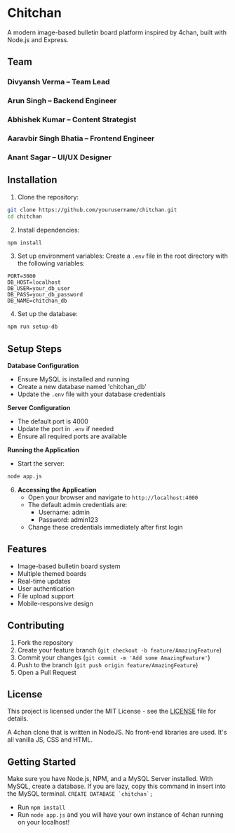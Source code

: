 # Chitchan

A modern image-based bulletin board platform inspired by 4chan, built with Node.js and Express.

## Team

### Divyansh Verma – Team Lead
### Arun Singh – Backend Engineer
### Abhishek Kumar – Content Strategist
### Aaravbir Singh Bhatia – Frontend Engineer
### Anant Sagar – UI/UX Designer

## Installation

1. Clone the repository:
```bash
git clone https://github.com/yourusername/chitchan.git
cd chitchan
```

2. Install dependencies:
```bash
npm install
```

3. Set up environment variables:
Create a `.env` file in the root directory with the following variables:
```
PORT=3000
DB_HOST=localhost
DB_USER=your_db_user
DB_PASS=your_db_password
DB_NAME=chitchan_db
```

4. Set up the database:
```bash
npm run setup-db
```

## Setup Steps

 **Database Configuration**
   - Ensure MySQL is installed and running
   - Create a new database named 'chitchan_db'
   - Update the `.env` file with your database credentials

 **Server Configuration**
   - The default port is 4000
   - Update the port in `.env` if needed
   - Ensure all required ports are available

 **Running the Application**
   - Start the server:
   ```bash
   node app.js
   ```

6. **Accessing the Application**
   - Open your browser and navigate to `http://localhost:4000`
   - The default admin credentials are:
     - Username: admin
     - Password: admin123
   - Change these credentials immediately after first login

## Features

- Image-based bulletin board system
- Multiple themed boards
- Real-time updates
- User authentication
- File upload support
- Mobile-responsive design

## Contributing

1. Fork the repository
2. Create your feature branch (`git checkout -b feature/AmazingFeature`)
3. Commit your changes (`git commit -m 'Add some AmazingFeature'`)
4. Push to the branch (`git push origin feature/AmazingFeature`)
5. Open a Pull Request

## License

This project is licensed under the MIT License - see the [LICENSE](LICENSE) file for details.


A 4chan clone that is written in NodeJS. No front-end libraries are used. It's all vanilla JS, CSS and HTML.


Getting Started
-------------
Make sure you have Node.js, NPM, and a MySQL Server installed.
With MySQL, create a database. If you are lazy, copy this command in insert into the MySQL terminal. ``CREATE DATABASE `chitchan`;``

* Run `npm install`
* Run `node app.js` and you will have your own instance of 4chan running on your localhost! 





